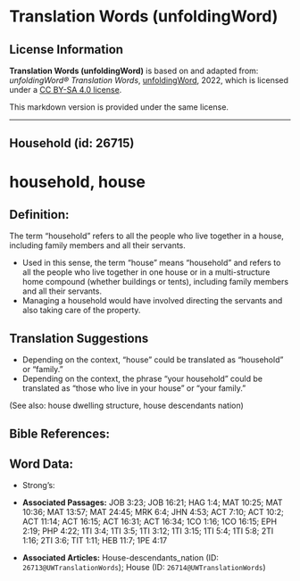 # Translation Words (unfoldingWord)

## License Information

**Translation Words (unfoldingWord)** is based on and adapted from: _unfoldingWord® Translation Words_, [unfoldingWord](https://unfoldingword.org/utw), 2022, which is licensed under a [CC BY-SA 4.0 license](https://creativecommons.org/licenses/by-sa/4.0/legalcode.en).

This markdown version is provided under the same license.



--------------------------------

## Household (id: 26715)

household, house
================

Definition:
-----------

The term “household” refers to all the people who live together in a house, including family members and all their servants.

* Used in this sense, the term “house” means “household” and refers to all the people who live together in one house or in a multi\-structure home compound (whether buildings or tents), including family members and all their servants.
* Managing a household would have involved directing the servants and also taking care of the property.

Translation Suggestions
-----------------------

* Depending on the context, “house” could be translated as “household” or “family.”
* Depending on the context, the phrase “your household” could be translated as “those who live in your house” or “your family.”

(See also: house dwelling structure, house descendants nation)

Bible References:
-----------------

Word Data:
----------

* Strong’s:

* **Associated Passages:** JOB 3:23; JOB 16:21; HAG 1:4; MAT 10:25; MAT 10:36; MAT 13:57; MAT 24:45; MRK 6:4; JHN 4:53; ACT 7:10; ACT 10:2; ACT 11:14; ACT 16:15; ACT 16:31; ACT 16:34; 1CO 1:16; 1CO 16:15; EPH 2:19; PHP 4:22; 1TI 3:4; 1TI 3:5; 1TI 3:12; 1TI 3:15; 1TI 5:4; 1TI 5:8; 2TI 1:16; 2TI 3:6; TIT 1:11; HEB 11:7; 1PE 4:17
* **Associated Articles:** House-descendants_nation (ID: `26713@UWTranslationWords`); House (ID: `26714@UWTranslationWords`)

